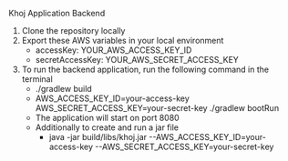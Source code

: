 Khoj Application Backend

1) Clone the repository locally 
2) Export these AWS variables in your local environment
   - accessKey: YOUR_AWS_ACCESS_KEY_ID 
   - secretAccessKey: YOUR_AWS_SECRET_ACCESS_KEY
3) To run the backend application, run the following command in the terminal
   - ./gradlew build
   - AWS_ACCESS_KEY_ID=your-access-key AWS_SECRET_ACCESS_KEY=your-secret-key ./gradlew bootRun
   - The application will start on port 8080
   - Additionally to create and run a jar file
     - java -jar build/libs/khoj.jar --AWS_ACCESS_KEY_ID=your-access-key --AWS_SECRET_ACCESS_KEY=your-secret-key